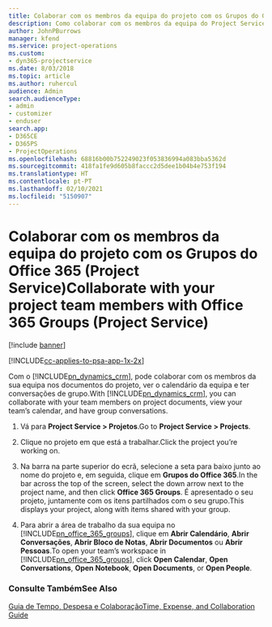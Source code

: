 ```yaml
---
title: Colaborar com os membros da equipa do projeto com os Grupos do Office 365
description: Como colaborar com os membros da equipa do Project Service com os Grupos do Office 365
author: JohnPBurrows
manager: kfend
ms.service: project-operations
ms.custom:
- dyn365-projectservice
ms.date: 8/03/2018
ms.topic: article
ms.author: ruhercul
audience: Admin
search.audienceType:
- admin
- customizer
- enduser
search.app:
- D365CE
- D365PS
- ProjectOperations
ms.openlocfilehash: 68816b00b752249023f053836994a083bba5362d
ms.sourcegitcommit: 418fa1fe9d605b8faccc2d5dee1b04b4e753f194
ms.translationtype: HT
ms.contentlocale: pt-PT
ms.lasthandoff: 02/10/2021
ms.locfileid: "5150907"
---
```

# <a name="collaborate-with-your-project-team-members-with-office-365-groups-project-service"></a><span data-ttu-id="c9181-103">Colaborar com os membros da equipa do projeto com os Grupos do Office 365 (Project Service)</span><span class="sxs-lookup"><span data-stu-id="c9181-103">Collaborate with your project team members with Office 365 Groups (Project Service)</span></span>

[!include [banner](../includes/psa-now-project-operations.md)]

[!INCLUDE[cc-applies-to-psa-app-1x-2x](../includes/cc-applies-to-psa-app-1x-2x.md)]

<span data-ttu-id="c9181-104">Com o [!INCLUDE[pn_dynamics_crm](../includes/pn-dynamics-crm.md)], pode colaborar com os membros da sua equipa nos documentos do projeto, ver o calendário da equipa e ter conversações de grupo.</span><span class="sxs-lookup"><span data-stu-id="c9181-104">With [!INCLUDE[pn_dynamics_crm](../includes/pn-dynamics-crm.md)], you can collaborate with your team members on project documents, view your team’s calendar, and have group conversations.</span></span>  
  
1. <span data-ttu-id="c9181-105">Vá para **Project Service > Projetos**.</span><span class="sxs-lookup"><span data-stu-id="c9181-105">Go to **Project Service > Projects**.</span></span>  
  
2. <span data-ttu-id="c9181-106">Clique no projeto em que está a trabalhar.</span><span class="sxs-lookup"><span data-stu-id="c9181-106">Click the project you’re working on.</span></span>  
  
3. <span data-ttu-id="c9181-107">Na barra na parte superior do ecrã, selecione a seta para baixo junto ao nome do projeto e, em seguida, clique em **Grupos do Office 365**.</span><span class="sxs-lookup"><span data-stu-id="c9181-107">In the bar across the top of the screen, select the down arrow next to the project name, and then click **Office 365 Groups**.</span></span> <span data-ttu-id="c9181-108">É apresentado o seu projeto, juntamente com os itens partilhados com o seu grupo.</span><span class="sxs-lookup"><span data-stu-id="c9181-108">This displays your project, along with items shared with your group.</span></span>  
  
4. <span data-ttu-id="c9181-109">Para abrir a área de trabalho da sua equipa no [!INCLUDE[pn_office_365_groups](../includes/pn-office-365-groups.md)], clique em **Abrir Calendário**, **Abrir Conversações**, **Abrir Bloco de Notas**, **Abrir Documentos** ou **Abrir Pessoas**.</span><span class="sxs-lookup"><span data-stu-id="c9181-109">To open your team’s workspace in [!INCLUDE[pn_office_365_groups](../includes/pn-office-365-groups.md)], click **Open Calendar**, **Open Conversations**, **Open Notebook**, **Open Documents**, or **Open People**.</span></span>  
  
### <a name="see-also"></a><span data-ttu-id="c9181-110">Consulte Também</span><span class="sxs-lookup"><span data-stu-id="c9181-110">See Also</span></span>  
 [<span data-ttu-id="c9181-111">Guia de Tempo, Despesa e Colaboração</span><span class="sxs-lookup"><span data-stu-id="c9181-111">Time, Expense, and Collaboration Guide</span></span>](../psa/time-expense-collaboration-guide.md)
